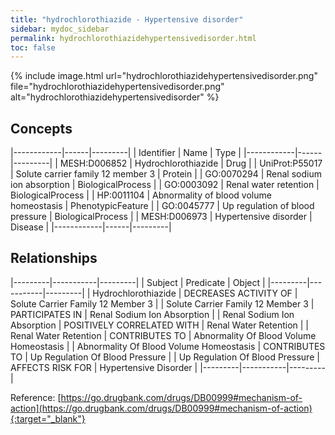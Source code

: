 ```yaml
---
title: "hydrochlorothiazide - Hypertensive disorder"
sidebar: mydoc_sidebar
permalink: hydrochlorothiazidehypertensivedisorder.html
toc: false 
---
```


{% include image.html url="hydrochlorothiazidehypertensivedisorder.png" file="hydrochlorothiazidehypertensivedisorder.png" alt="hydrochlorothiazidehypertensivedisorder" %}

## Concepts

|------------|------|---------|
| Identifier | Name | Type    |
|------------|------|---------|
| MESH:D006852 | Hydrochlorothiazide | Drug |
| UniProt:P55017 | Solute carrier family 12 member 3 | Protein |
| GO:0070294 | Renal sodium ion absorption | BiologicalProcess |
| GO:0003092 | Renal water retention | BiologicalProcess |
| HP:0011104 | Abnormality of blood volume homeostasis | PhenotypicFeature |
| GO:0045777 | Up regulation of blood pressure | BiologicalProcess |
| MESH:D006973 | Hypertensive disorder | Disease |
|------------|------|---------|

## Relationships

|---------|-----------|---------|
| Subject | Predicate | Object  |
|---------|-----------|---------|
| Hydrochlorothiazide | DECREASES ACTIVITY OF | Solute Carrier Family 12 Member 3 |
| Solute Carrier Family 12 Member 3 | PARTICIPATES IN | Renal Sodium Ion Absorption |
| Renal Sodium Ion Absorption | POSITIVELY CORRELATED WITH | Renal Water Retention |
| Renal Water Retention | CONTRIBUTES TO | Abnormality Of Blood Volume Homeostasis |
| Abnormality Of Blood Volume Homeostasis | CONTRIBUTES TO | Up Regulation Of Blood Pressure |
| Up Regulation Of Blood Pressure | AFFECTS RISK FOR | Hypertensive Disorder |
|---------|-----------|---------|

Reference: [https://go.drugbank.com/drugs/DB00999#mechanism-of-action](https://go.drugbank.com/drugs/DB00999#mechanism-of-action){:target="_blank"}